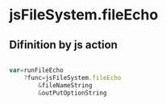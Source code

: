# jsFileSystem.fileEcho

## Difinition by js action

```js.js

var=runFileEcho
	?func=jsFileSystem.fileEcho
		&fileNameString
		&outPutOptionString
```


